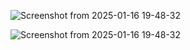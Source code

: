 ![Screenshot from 2025-01-16 19-48-32](https://github.com/user-attachments/assets/02408e24-40f1-43a3-b3e9-661f82b6755e)

![Screenshot from 2025-01-16 19-48-32](https://github.com/user-attachments/assets/8ec13a3b-47aa-49ec-bb75-26c4e2ed70af)
